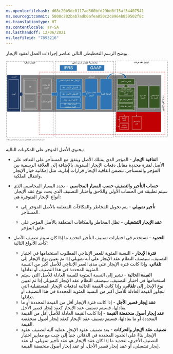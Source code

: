```yaml
---
ms.openlocfilehash: d68c20b5dc0117ad360bfd29bd0f15af34407541
ms.sourcegitcommit: 5808c282bab7adb0afea850c2c8964b859502f8c
ms.translationtype: HT
ms.contentlocale: ar-SA
ms.lasthandoff: 12/06/2021
ms.locfileid: "7893216"
---
```

يوضح الرسم التخطيطي التالي عناصر إجراءات العمل لعقود الإيجار.

[ ![يوضح الرسم التخطيطي التالي عناصر إجراءات العمل لعقود الإيجار.](../media/overview-01.png) ](../media/overview-01.png#lightbox)

يحتوي الأصل المؤجر على المكونات التالية:

- **اتفاقية الإيجار** - المؤجر الذي يمتلك الأصل ويتفق مع المستأجر على التعاقد على الأصل لفترة محددة مقابل دفعات الإيجار السنوية. بالإضافة إلى العلاقة الرسمية بين المؤجر والمستأجر، تتضمن اتفاقية الإيجار قرارات إدارية، مثل إمكانية خيار الإيجار وانتقال الملكية. 

- **حساب التأجير والتصنيف حسب المعيار المحاسبي** - يحدد المعيار المحاسبي الذي سيتم تطبيقه في الحساب الأولي واللاحق واختبار التصنيف الذي يحدد نوع عقد الإيجار. أنواع الإيجار المتوفرة هي:

    - **تأجير تمويلي** - يتم تحويل المخاطر والمكافآت المتعلقة بالأصل المؤجر إلى المستأجر.

    - **عقد الإيجار التشغيلي** - تظل المخاطر والمكافآت المتعلقة بالأصل المؤجر على عاتق المؤجر.

- **الحدود** - تستخدم في اختبارات تصنيف التأجير لتحديد ما إذا كان سيتم تصنيف الأصل كأحد الأنواع التالية:

    - **فترة الإيجار** - النسبة المئوية للعمر الإنتاجي المطلوب استخدامها في اختبار التصنيف. سيصنف النظام عقد الإيجار على أنه تمويلي إذا تم تعيين نوع الإيجار إلى **تلقائي**، وإذا كانت فترة الإيجار على مدى العمر الإنتاجي للأصل أكبر من النسبة المئوية المحددة في هذا التصنيف أو تعادلها.
    - **القيمة الحالية** - تشير إلى النسبة المئوية للقيمة العادلة للأصل التي سيتم استخدامها في اختبار التصنيف. سيصنف النظام عقد الإيجار كتمويلي إذا تم تعيين نوع الإيجار إلى **تلقائي**، وإذا كانت القيمة الحالية لدفعات الإيجار المستقبلية التي تتجاوز القيمة العادلة للأصل أكبر من النسبة المئوية المحددة في هذا التصنيف أو تعادلها.
    - **عقد إيجار قصير الأجل** - إذا كانت فترة الإيجار أقل من القيمة المحددة أو ما يعادلها، فسيتم تصنيف عقد الإيجار كعقد إيجار قصير الأجل.
    - **عقد إيجار أصول منخفضة القيمة** - إذا كانت القيمة العادلة للأصل أقل من القيمة المحددة أو ما يعادلها، فسيتم تصنيف عقد الإيجار كعقد إيجار أصول منخفضة القيمة.
    - **تصنيف عقد الإيجار والحركات** - يعد تصنيف عقود الإيجار عملية آلية لتصنيف عقود الإيجار بناءً على الحدود المحددة في الدفاتر، جنباً إلى جنب مع معايير اختبار التصنيف الأخرى، لتحديد ما إذا كان عقد الإيجار هو عقد تأجير تمويلي، أو عقد إيجار تشغيلي، أو عقد إيجار قصير الأجل، أو عقد إيجار أصول منخفضة القيمة. 

